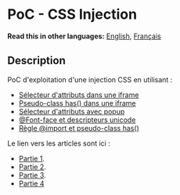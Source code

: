 # PoC - CSS Injection

__Read this in other languages:__ [English](README.md), [Français](README.fr.md)

## Description

PoC d'exploitation d'une injection CSS en utilisant : 
- [Sélecteur d'attributs dans une iframe](https://github.com/Sharpforce/PoC-CSS-injection/tree/master/attribute-selectors-iframe)
- [Pseudo-class has() dans une iframe](https://github.com/Sharpforce/PoC-CSS-injection/tree/master/has-attribute-selectors-iframe)
- [Sélecteur d'attributs avec popup](https://github.com/Sharpforce/PoC-CSS-injection/tree/master/attribute-selectors-popup)
- [@Font-face et descripteurs unicode](https://github.com/Sharpforce/PoC-CSS-injection/tree/master/font-face-and-unicode-descriptor)
- [Règle @import et pseudo-class has()](https://github.com/Sharpforce/PoC-CSS-injection/tree/master/has-attribute-selectors-import)

Le lien vers les articles sont ici :
-  [Partie 1](https://sharpforce.gitbook.io/cybersecurity/mon-blog/2022/novembre/les-injections-css-partie-1).
-  [Partie 2](https://sharpforce.gitbook.io/cybersecurity/mon-blog/2022/novembre/les-injections-css-partie-2).
-  [Partie 3](https://sharpforce.gitbook.io/cybersecurity/mon-blog/2022/decembre/les-injections-css-partie-3).
-  [Partie 4](https://sharpforce.gitbook.io/cybersecurity/mon-blog/2022/decembre/les-injections-css-partie-4)